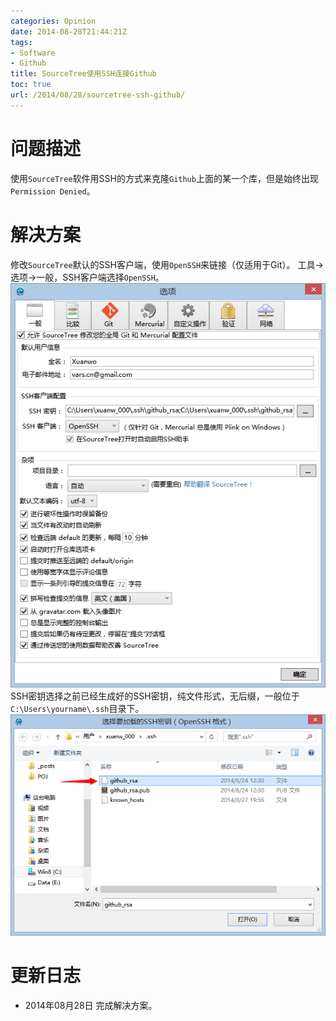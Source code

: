 ```yaml
---
categories: Opinion
date: 2014-08-28T21:44:21Z
tags:
- Software
- Github
title: SourceTree使用SSH连接Github
toc: true
url: /2014/08/28/sourcetree-ssh-github/
---
```


# 问题描述
使用`SourceTree`软件用SSH的方式来克隆`Github`上面的某一个库，但是始终出现`Permission Denied`。

# 解决方案
修改`SourceTree`默认的SSH客户端，使用`OpenSSH`来链接（仅适用于Git）。
工具->选项->一般，SSH客户端选择`OpenSSH`。
![SourceTree设置](/imgs/opinion/sourcetree-setting.png)
SSH密钥选择之前已经生成好的SSH密钥，纯文件形式，无后缀，一般位于`C:\Users\yourname\.ssh`目录下。
![SourceTree密钥原则](/imgs/opinion/sourcetree-ssh.png)

# 更新日志
- 2014年08月28日 完成解决方案。